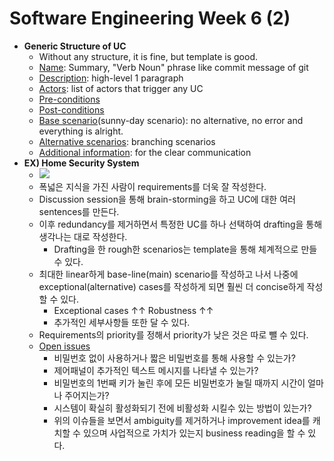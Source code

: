 # Software Engineering Week 6 (2)

* **Generic Structure of UC**
  * Without any structure, it is fine, but template is good.
  * <u>Name</u>: Summary, "Verb Noun" phrase like commit message of git
  * <u>Description</u>: high-level 1 paragraph
  * <u>Actors</u>: list of actors that trigger any UC
  * <u>Pre-conditions</u>
  * <u>Post-conditions</u>
  * <u>Base scenario</u>(sunny-day scenario): no alternative, no error and everything is alright.
  * <u>Alternative scenarios</u>: branching scenarios
  * <u>Additional information</u>: for the clear communication
* **EX) Home Security System**
  * <img src="https://user-images.githubusercontent.com/35518072/55774223-41317080-5acf-11e9-9bc9-42bc09a5d60e.PNG">
  * 폭넓은 지식을 가진 사람이 requirements를 더욱 잘 작성한다.
  * Discussion session을 통해 brain-storming을 하고 UC에 대한 여러 sentences를 만든다.
  * 이후 redundancy를 제거하면서 특정한 UC를 하나 선택하여 drafting을 통해 생각나는 대로 작성한다.
    * Drafting을 한 rough한 scenarios는 template을 통해 체계적으로 만들 수 있다.
  * 최대한 linear하게 base-line(main) scenario를 작성하고 나서 나중에 exceptional(alternative) cases를 작성하게 되면 훨씬 더 concise하게 작성할 수 있다.
    * Exceptional cases ↑↑ Robustness ↑↑
    * 추가적인 세부사항들 또한 달 수 있다.
  * Requirements의 priority를 정해서 priority가 낮은 것은 따로 뺄 수 있다.
  * <u>Open issues</u>
    * 비밀번호 없이 사용하거나 짧은 비밀번호를 통해 사용할 수 있는가?
    * 제어패널이 추가적인 텍스트 메시지를 나타낼 수 있는가?
    * 비밀번호의 1번째 키가 눌린 후에 모든 비밀번호가 눌릴 때까지 시간이 얼마나 주어지는가?
    * 시스템이 확실히 활성화되기 전에 비활성화 시킬수 있는 방법이 있는가?
    * 위의 이슈들을 보면서 ambiguity를 제거하거나 improvement idea를 캐치할 수 있으며 사업적으로 가치가 있는지 business reading을 할 수 있다.